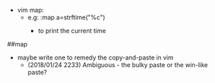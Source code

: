 
-  vim map:
	- e.g: :map <F2>a<C-R>=strftime("%c")<CR><Esc>
		- to print the current time

##map
 - maybe write one to remedy the copy-and-paste in vim
   - (2018/01/24 2233) Ambiguous - the bulky paste or the win-like paste?
